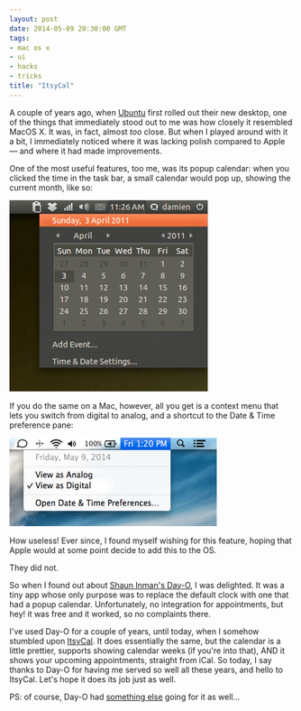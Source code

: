 ```yaml
---
layout: post
date: 2014-05-09 20:30:00 GMT
tags:
- mac os x
- ui
- hacks
- tricks
title: "ItsyCal"
---
```

A couple of years ago, when [Ubuntu](http://www.ubuntu.com/) first rolled out their new desktop, one of the things that immediately stood out to me was how closely it resembled MacOS X. It was, in fact, almost *too* close. But when I played around with it a bit, I immediately noticed where it was lacking polish compared to Apple — and where it had made improvements. 

One of the most useful features, too me, was its popup calendar: when you clicked the time in the task bar, a small calendar would pop up, showing the current month, like so:

<!-- more -->

![Screenshot](images/posts/ace14fb60203f2441781ce22cf9ec585810d2a143323a76dc19eb1ad5f1afd94.png)

If you do the same on a Mac, however, all you get is a context menu that lets you switch from digital to analog, and a shortcut to the Date & Time preference pane:

![Screenshot](images/posts/ae6a9991b0ab2c3c92a1b1f942307c84da55e03cda86e85ac31866e476243568.png)

How useless! Ever since, I found myself wishing for this feature, hoping that Apple would at some point decide to add this to the OS. 

They did not.

So when I found out about [Shaun Inman's Day-O](http://www.shauninman.com/archive/2011/10/20/day_o_mac_menu_bar_clock), I was delighted. It was a tiny app whose only purpose was to replace the default clock with one that had a popup calendar. Unfortunately, no integration for appointments, but hey! it was free and it worked, so no complaints there.

I've used Day-O for a couple of years, until today, when I somehow stumbled upon [ItsyCal](http://www.mowglii.com/itsycal/). It does essentially the same, but the calendar is a little prettier, supports showing calendar weeks (if you're into that), AND it shows your upcoming appointments, straight from iCal. So today, I say thanks to Day-O for having me served so well all these years, and hello to ItsyCal. Let's hope it does its job just as well.

PS: of course, Day-O had [something else](http://www.youtube.com/watch?v=Euc9MMRtuSg) going for it as well...